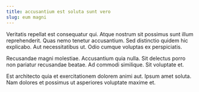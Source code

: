 ```yaml
---
title: accusantium est soluta sunt vero
slug: eum magni
---
```


Veritatis repellat est consequatur qui. Atque nostrum sit possimus sunt illum reprehenderit. Quas nemo tenetur accusantium. Sed distinctio quidem hic explicabo. Aut necessitatibus ut. Odio cumque voluptas ex perspiciatis.

Recusandae magni molestiae. Accusantium quia nulla. Sit delectus porro non pariatur recusandae beatae. Ad commodi similique. Sit voluptate et.

Est architecto quia et exercitationem dolorem animi aut. Ipsum amet soluta. Nam dolores et possimus ut asperiores voluptate maxime et.
